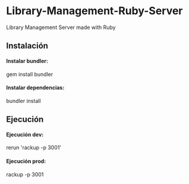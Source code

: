 # Library-Management-Ruby-Server
Library Management Server made with Ruby


## Instalación

#### Instalar bundler:

  gem install bundler

#### Instalar dependencias:

  bundler install

## Ejecución

#### Ejecución dev:

  rerun 'rackup -p 3001'

#### Ejecución prod:

  rackup -p 3001